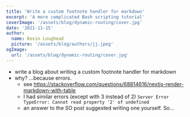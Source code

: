 ```yaml
---
title: 'Write a custom footnote handler for markdown'
excerpt: 'A more complicated Bash scripting tutorial'
coverImage: '/assets/blog/dynamic-routing/cover.jpg'
date: '2021-11-15'
author:
  name: Kevin Loughead
  picture: '/assets/blog/authors/jj.jpeg'
ogImage:
  url: '/assets/blog/dynamic-routing/cover.jpg'
---
```


- write a blog about writing a custom footnote handler for markdown
- why? ...because errors.
  - see https://stackoverflow.com/questions/68814616/nextjs-render-markdown-with-table
  - I had similar errors (except with 3 instead of 2) `Server Error TypeError: Cannot read property '2' of undefined`
  - an answer to the SO post suggested writing one yourself. So...